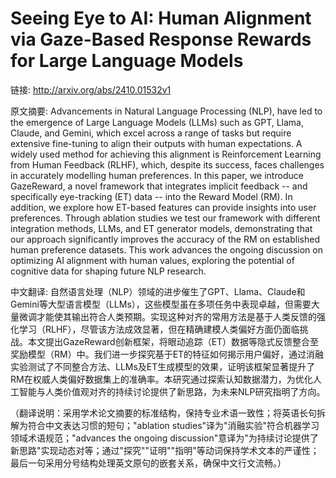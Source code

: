 # Seeing Eye to AI: Human Alignment via Gaze-Based Response Rewards for Large Language Models

链接: http://arxiv.org/abs/2410.01532v1

原文摘要:
Advancements in Natural Language Processing (NLP), have led to the emergence
of Large Language Models (LLMs) such as GPT, Llama, Claude, and Gemini, which
excel across a range of tasks but require extensive fine-tuning to align their
outputs with human expectations. A widely used method for achieving this
alignment is Reinforcement Learning from Human Feedback (RLHF), which, despite
its success, faces challenges in accurately modelling human preferences. In
this paper, we introduce GazeReward, a novel framework that integrates implicit
feedback -- and specifically eye-tracking (ET) data -- into the Reward Model
(RM). In addition, we explore how ET-based features can provide insights into
user preferences. Through ablation studies we test our framework with different
integration methods, LLMs, and ET generator models, demonstrating that our
approach significantly improves the accuracy of the RM on established human
preference datasets. This work advances the ongoing discussion on optimizing AI
alignment with human values, exploring the potential of cognitive data for
shaping future NLP research.

中文翻译:
自然语言处理（NLP）领域的进步催生了GPT、Llama、Claude和Gemini等大型语言模型（LLMs），这些模型虽在多项任务中表现卓越，但需要大量微调才能使其输出符合人类预期。实现这种对齐的常用方法是基于人类反馈的强化学习（RLHF），尽管该方法成效显著，但在精确建模人类偏好方面仍面临挑战。本文提出GazeReward创新框架，将眼动追踪（ET）数据等隐式反馈整合至奖励模型（RM）中。我们进一步探究基于ET的特征如何揭示用户偏好，通过消融实验测试了不同整合方法、LLMs及ET生成模型的效果，证明该框架显著提升了RM在权威人类偏好数据集上的准确率。本研究通过探索认知数据潜力，为优化人工智能与人类价值观对齐的持续讨论提供了新思路，为未来NLP研究指明了方向。

（翻译说明：采用学术论文摘要的标准结构，保持专业术语一致性；将英语长句拆解为符合中文表达习惯的短句；"ablation studies"译为"消融实验"符合机器学习领域术语规范；"advances the ongoing discussion"意译为"为持续讨论提供了新思路"实现动态对等；通过"探究""证明""指明"等动词保持学术文本的严谨性；最后一句采用分号结构处理英文原句的嵌套关系，确保中文行文流畅。）
